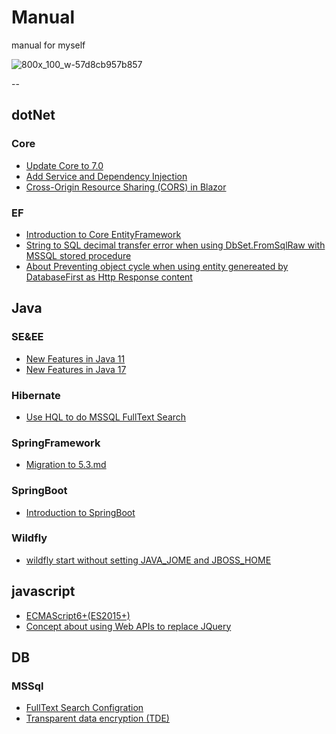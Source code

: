 # Manual
manual for myself

![800x_100_w-57d8cb957b857](https://user-images.githubusercontent.com/30335993/185799832-950abde4-5847-4228-a952-08d3c2a54723.jpg)

--

## dotNet

### Core

* [Update Core to 7.0](https://github.com/AngusPrimeYang/Manual/blob/main/dotNet/Core/update%20Core%20to%207.0.md)
* [Add Service and Dependency Injection](https://github.com/AngusPrimeYang/Manual/blob/main/dotNet/Core/Add%20Service%20and%20Dependency%20Injection.md)
* [Cross-Origin Resource Sharing (CORS) in Blazor](https://github.com/AngusPrimeYang/Manual/blob/main/dotNet/Core/Cross-Origin%20Resource%20Sharing%20(CORS)%20in%20Blazor.md)

### EF

* [Introduction to Core EntityFramework](https://github.com/AngusPrimeYang/Manual/blob/main/dotNet/EF/Introduction%20to%20Core%20EntityFramework.md)
* [String to SQL decimal transfer error when using DbSet.FromSqlRaw with MSSQL stored procedure](https://github.com/AngusPrimeYang/Manual/blob/main/dotNet/EF/String%20to%20SQL%20decimal%20transfer%20error%20when%20using%20DbSet.FromSqlRaw%20with%20MSSQL%20stored%20procedure.md)
* [About Preventing object cycle when using entity genereated by DatabaseFirst as Http Response content](https://github.com/AngusPrimeYang/Manual/blob/main/dotNet/EF/About%20Preventing%20object%20cycle%20when%20using%20entity%20genereated%20by%20DatabaseFirst%20as%20Http%20Response%20content.md)

## Java

### SE&EE

* [New Features in Java 11](https://github.com/AngusPrimeYang/Manual/blob/main/Java/SE%26EE/New%20Features%20in%20Java%2011.md)
* [New Features in Java 17](https://github.com/AngusPrimeYang/Manual/blob/main/Java/SE%26EE/New%20Features%20in%20Java%2017.md)

### Hibernate

* [Use HQL to do MSSQL FullText Search](https://github.com/AngusPrimeYang/Manual/blob/main/Java/Hibernate/Use%20HQL%20to%20do%20MSSQL%20FullText%20Search.md)

### SpringFramework

* [Migration to 5.3.md](https://github.com/AngusPrimeYang/Manual/blob/main/Java/SpringFramework/Migration%20to%205.3.md)

### SpringBoot

* [Introduction to SpringBoot](https://github.com/AngusPrimeYang/Manual/blob/main/Java/SpringBoot/Introduction%20to%20SpringBoot.md)

### Wildfly

* [wildfly start without setting JAVA_JOME and JBOSS_HOME](https://github.com/AngusPrimeYang/Manual/blob/main/Java/wildfly/wildfly%20start%20without%20setting%20JAVA_JOME%20and%20JBOSS_HOME.md)

## javascript

* [ECMAScript6+(ES2015+)](https://github.com/AngusPrimeYang/Manual/blob/main/javascript/ECMAScript6%2B(ES2015%2B).md)
* [Concept about using Web APIs to replace JQuery](https://github.com/AngusPrimeYang/Manual/blob/main/javascript/Concept%20about%20using%20Web%20APIs%20to%20replace%20JQuery.md)

## DB

### MSSql

* [FullText Search Configration](https://github.com/AngusPrimeYang/Manual/blob/main/DB/MSSqlServer/FullText%20Search%20Configration.md)
* [Transparent data encryption (TDE)](https://github.com/AngusPrimeYang/Manual/blob/main/DB/MSSqlServer/Transparent%20data%20encryption%20(TDE).md)
